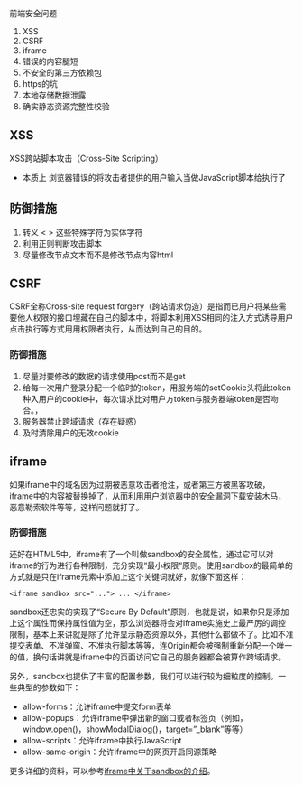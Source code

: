前端安全问题

1. XSS
2. CSRF
3. iframe
4. 错误的内容腿短
5. 不安全的第三方依赖包
6. https的坑
7. 本地存储数据泄露
8. 确实静态资源完整性校验



## XSS

XSS跨站脚本攻击（Cross-Site Scripting）

- 本质上  浏览器错误的将攻击者提供的用户输入当做JavaScript脚本给执行了

## 防御措施

1. 转义 &lt; &gt; 这些特殊字符为实体字符
2. 利用正则判断攻击脚本
3. 尽量修改节点文本而不是修改节点内容html



## CSRF

CSRF全称Cross-site request forgery（跨站请求伪造）是指而已用户将某些需要他人权限的接口埋藏在自己的脚本中，将脚本利用XSS相同的注入方式诱导用户点击执行等方式用用权限者执行，从而达到自己的目的。

### 防御措施

1. 尽量对要修改的数据的请求使用post而不是get
2. 给每一次用户登录分配一个临时的token，用服务端的setCookie头将此token种入用户的cookie中，每次请求比对用户方token与服务器端token是否吻合。，
3. 服务器禁止跨域请求（存在疑惑）
4. 及时清除用户的无效cookie



## iframe

如果iframe中的域名因为过期被恶意攻击者抢注，或者第三方被黑客攻破，iframe中的内容被替换掉了，从而利用用户浏览器中的安全漏洞下载安装木马，恶意勒索软件等等，这样问题就打了。

### 防御措施

还好在HTML5中，iframe有了一个叫做sandbox的安全属性，通过它可以对iframe的行为进行各种限制，充分实现“最小权限“原则。使用sandbox的最简单的方式就是只在iframe元素中添加上这个关键词就好，就像下面这样：

`<iframe sandbox src="..."> ... </iframe>`

sandbox还忠实的实现了“Secure By Default”原则，也就是说，如果你只是添加上这个属性而保持属性值为空，那么浏览器将会对iframe实施史上最严厉的调控限制，基本上来讲就是除了允许显示静态资源以外，其他什么都做不了。比如不准提交表单、不准弹窗、不准执行脚本等等，连Origin都会被强制重新分配一个唯一的值，换句话讲就是iframe中的页面访问它自己的服务器都会被算作跨域请求。

另外，sandbox也提供了丰富的配置参数，我们可以进行较为细粒度的控制。一些典型的参数如下：

- allow-forms：允许iframe中提交form表单
- allow-popups：允许iframe中弹出新的窗口或者标签页（例如，window.open()，showModalDialog()，target=”_blank”等等）
- allow-scripts：允许iframe中执行JavaScript
- allow-same-origin：允许iframe中的网页开启同源策略

更多详细的资料，可以参考[iframe中关于sandbox的介绍](https://developer.mozilla.org/zh-CN/docs/Web/HTML/Element/iframe)。



